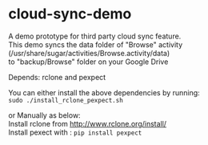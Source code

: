 # cloud-sync-demo

A demo prototype for third party cloud sync feature.  
This demo syncs the data folder of "Browse" activity (/usr/share/sugar/activities/Browse.activity/data)  
to "backup/Browse" folder on your Google Drive

Depends: rclone and pexpect

You can either install the above dependencies by running:  
`sudo ./install_rclone_pexpect.sh`

or Manually as below:  
Install rclone from http://www.rclone.org/install/  
Install pexect with : `pip install pexpect`

